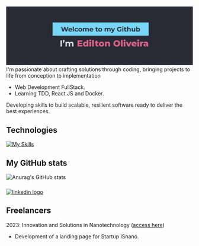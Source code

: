 ![welcome cover](./cover.png)
I'm passionate about crafting solutions through coding, bringing projects to life from conception to implementation

- Web Development FullStack.
- Learning TDD, React.JS and Docker. 

Developing skills to build scalable, resilient software ready to deliver the best experiences.

## Technologies
[![My Skills](https://skillicons.dev/icons?i=js,html,css,nodejs,express,mongo,aws,git,figma,tailwind)](https://skillicons.dev)

###

## My GitHub stats

![Anurag's GitHub stats](https://github-readme-stats.vercel.app/api?username=ediltonoliveira&show_icons=true&theme=dracula)

###

<div align="left">
 <a href="https://www.linkedin.com/in/edilton-oliveira-b64aaa298/"> <img src="https://img.shields.io/static/v1?message=LinkedIn&logo=linkedin&label=&color=0077B5&logoColor=white&labelColor=&style=for-the-badge" height="35" alt="linkedin logo"  /> </a>
</div>


## Freelancers
2023: Innovation and Solutions in Nanotechnology ([access here](https://isnano.com.br/))
- Development of a landing page for Startup ISnano.

